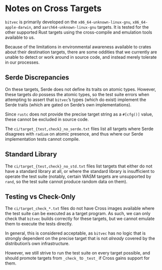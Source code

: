 # Notes on Cross Targets

`bitvec` is primarily developed on the `x86_64-unknown-linux-gnu`,
`x86_64-apple-darwin`, and `aarch64-unknown-linux-gnu` targets. It is
tested for the other supported Rust targets using the cross-compile and
emulation tools available to us.

Because of the limitations in environmental awareness available to
crates about their destination targets, there are some oddities that we
currently are unable to detect or work around in source code, and
instead merely tolerate in our processes.

## Serde Discrepancies

On these targets, Serde does not define its traits on atomic types. However,
these targets *do* possess the atomic types, so the test suite errors when
attempting to assert that `bitvec`’s types (which do exist) implement the Serde
traits (which are gated on Serde’s own implementations).

Since `rustc` does not provide the precise target string as a `#[cfg()]` value,
these cannot be excluded in source code.

The `ci/target_{test,check}_no_serde.txt` files list all targets where Serde
disagrees with `radium` on atomic presence, and thus where our Serde
implementation tests cannot compile.

## Standard Library

The `ci/target_{test,check}_no_std.txt` files list targets that either do not
have a standard library at all, or where the standard library is insufficient to
operate the test suite (notably, certain WASM targets are unsupported by `rand`,
so the test suite cannot produce random data on them).

## Testing vs Check-Only

The `ci/target_check_*.txt` files do not have Cross images available where the
test suite can be executed as a target program. As such, we can only check that
`bitvec` builds correctly for these targets, but we cannot emulate them to
execute the tests directly.

In general, this is considered acceptable, as `bitvec` has no logic that is
strongly dependent on the precise target that is not *already* covered by the
distribution’s own infrastructure.

However, we still strive to run the test suite on every target possible, and
should promote targets from `_check_` to `_test_` if Cross gains support for
them.

